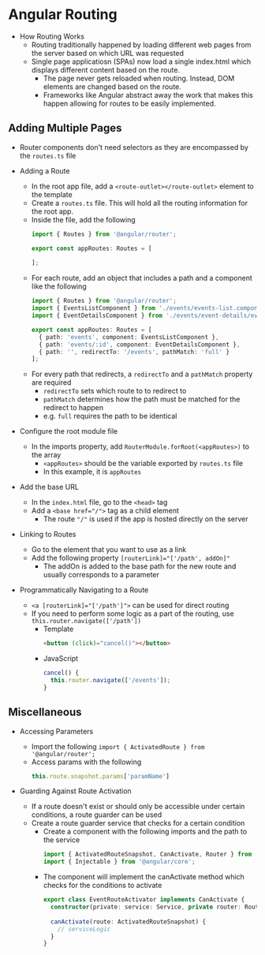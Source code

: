 # Angular Routing

- How Routing Works
  - Routing traditionally happened by loading different web pages from the server based on which URL was requested
  - Single page applicatiosn (SPAs) now load a single index.html which displays different content based on the route.
    - The page never gets reloaded when routing.  Instead, DOM elements are changed based on the route.
    - Frameworks like Angular abstract away the work that makes this happen allowing for routes to be easily implemented.

## Adding Multiple Pages

- Router components don't need selectors as they are encompassed by the ```routes.ts``` file

- Adding a Route
  - In the root app file, add a ```<route-outlet></route-outlet>``` element to the template
  - Create a ```routes.ts``` file.  This will hold all the routing information for the root app.
  - Inside the file, add the following
    ```ts
    import { Routes } from '@angular/router';
    
    export const appRoutes: Routes = [
      
    ];
    ```
  - For each route, add an object that includes a path and a component like the following
    ```ts
    import { Routes } from '@angular/router';
    import { EventsListComponent } from './events/events-list.component';
    import { EventDetailsComponent } from './events/event-details/event-details.component';

    export const appRoutes: Routes = [
      { path: 'events', component: EventsListComponent },
      { path: 'events/:id', component: EventDetailsComponent },
      { path: '', redirectTo: '/events', pathMatch: 'full' }
    ];
    ```
  - For every path that redirects, a ```redirectTo``` and a ```pathMatch``` property are required
    - ```redirectTo``` sets which route to to redirect to
    - ```pathMatch``` determines how the path must be matched for the redirect to happen
    - e.g. ```full``` requires the path to be identical

- Configure the root module file
  - In the imports property, add ```RouterModule.forRoot(<appRoutes>)``` to the array
    - ```<appRoutes>``` should be the variable exported by ```routes.ts``` file
    - In this example, it is ```appRoutes```

- Add the base URL
  - In the ```index.html``` file, go to the ```<head>``` tag
  - Add a ```<base href="/">``` tag as a child element
    - The route ```"/"``` is used if the app is hosted directly on the server

- Linking to Routes
  - Go to the element that you want to use as a link
  - Add the following property
    ```[routerLink]="['/path', addOn]"```
    - The addOn is added to the base path for the new route and usually corresponds to a parameter

- Programmatically Navigating to a Route
  - ```<a [routerLink]="['/path']">``` can be used for direct routing
  - If you need to perform some logic as a part of the routing, use ```this.router.navigate(['/path'])```
    - Template
      ```html
      <button (click)="cancel()"></button>
      ```
    - JavaScript
      ```ts
      cancel() {
        this.router.navigate(['/events']);
      }
      ```

## Miscellaneous

- Accessing Parameters
  - Import the following
    ```import { ActivatedRoute } from '@angular/router';```
  - Access params with the following
    ```ts
    this.route.snapshot.params['paramName']
    ```

- Guarding Against Route Activation
  - If a route doesn't exist or should only be accessible under certain conditions, a route guarder can be used
  - Create a route guarder service that checks for a certain condition
    - Create a component with the following imports and the path to the service
      ```ts
      import { ActivatedRouteSnapshot, CanActivate, Router } from '@angular/router';
      import { Injectable } from '@angular/core';
      ```
    - The component will implement the canActivate method which checks for the conditions to activate
      ```ts
      export class EventRouteActivator implements CanActivate {
        constructor(private: service: Service, private router: Router) {}
        
        canActivate(route: ActivatedRouteSnapshot) {
          // serviceLogic
        }
      }
      ```

